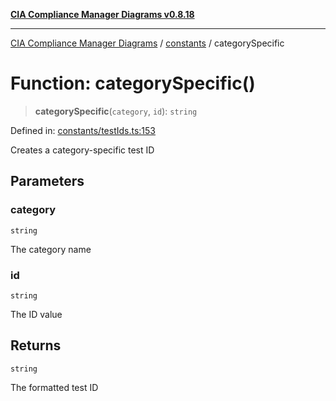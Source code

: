 [**CIA Compliance Manager Diagrams v0.8.18**](../../README.md)

***

[CIA Compliance Manager Diagrams](../../modules.md) / [constants](../README.md) / categorySpecific

# Function: categorySpecific()

> **categorySpecific**(`category`, `id`): `string`

Defined in: [constants/testIds.ts:153](https://github.com/Hack23/cia-compliance-manager/blob/509f2f6138f4e24aa7fe1ae9432ec1ccefbe5f32/src/constants/testIds.ts#L153)

Creates a category-specific test ID

## Parameters

### category

`string`

The category name

### id

`string`

The ID value

## Returns

`string`

The formatted test ID
